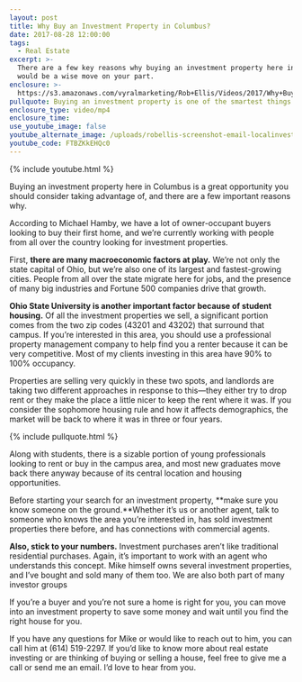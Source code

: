 ```yaml
---
layout: post
title: Why Buy an Investment Property in Columbus?
date: 2017-08-28 12:00:00
tags:
  - Real Estate
excerpt: >-
  There are a few key reasons why buying an investment property here in Columbus
  would be a wise move on your part.
enclosure: >-
  https://s3.amazonaws.com/vyralmarketing/Rob+Ellis/Videos/2017/Why+Buy+an+Investment+Property+in+Columbus%253F+-+Central+Ohio+Real+Estate+Agent.mp4
pullquote: Buying an investment property is one of the smartest things you can do.
enclosure_type: video/mp4
enclosure_time:
use_youtube_image: false
youtube_alternate_image: /uploads/robellis-screenshot-email-localinvestments.jpg
youtube_code: FTBZKkEHQc0
---
```



{% include youtube.html %}

Buying an investment property here in Columbus is a great opportunity you should consider taking advantage of, and there are a few important reasons why.

According to Michael Hamby, we have a lot of owner-occupant buyers looking to buy their first home, and we’re currently working with people from all over the country looking for investment properties.

First, **there are many macroeconomic factors at play.** We’re not only the state capital of Ohio, but we’re also one of its largest and fastest-growing cities. People from all over the state migrate here for jobs, and the presence of many big industries and Fortune 500 companies drive that growth.

**Ohio State University is another important factor because of student housing.** Of all the investment properties we sell, a significant portion comes from the two zip codes (43201 and 43202) that surround that campus. If you’re interested in this area, you should use a professional property management company to help find you a renter because it can be very competitive. Most of my clients investing in this area have 90% to 100% occupancy.

Properties are selling very quickly in these two spots, and landlords are taking two different approaches in response to this—they either try to drop rent or they make the place a little nicer to keep the rent where it was. If you consider the sophomore housing rule and how it affects demographics, the market will be back to where it was in three or four years.

{% include pullquote.html %}

Along with students, there is a sizable portion of young professionals looking to rent or buy in the campus area, and most new graduates move back there anyway because of its central location and housing opportunities.

Before starting your search for an investment property, **make sure you know someone on the ground.**Whether it’s us or another agent, talk to someone who knows the area you’re interested in, has sold investment properties there before, and has connections with commercial agents.

**Also, stick to your numbers.** Investment purchases aren’t like traditional residential purchases. Again, it’s important to work with an agent who understands this concept. Mike himself owns several investment properties, and I’ve bought and sold many of them too. We are also both part of many investor groups

If you’re a buyer and you’re not sure a home is right for you, you can move into an investment property to save some money and wait until you find the right house for you.

If you have any questions for Mike or would like to reach out to him, you can call him at (614) 519-2297. If you’d like to know more about real estate investing or are thinking of buying or selling a house, feel free to give me a call or send me an email. I’d love to hear from you.